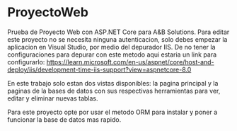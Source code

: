 # ProyectoWeb
 Prueba de Proyecto Web con ASP.NET Core para A&B Solutions.
Para editar este proyecto no se necesita ninguna autenticacion, solo debes empezar la aplicacion en Visual Studio, 
por medio del depurador  IIS.
De no tener la configuraciones para depurar con este metodo aqui estaria un link para configurarlo:
https://learn.microsoft.com/en-us/aspnet/core/host-and-deploy/iis/development-time-iis-support?view=aspnetcore-8.0

En este trabajo solo estan dos vistas disponibles: la pagina principal y la paginas de la bases de datos con sus
respectivas herramientas para ver, editar y eliminar nuevas tablas.

Para este proyecto opte por usar el metodo ORM para instalar y poner a funcionar la base de datos mas rapido.
